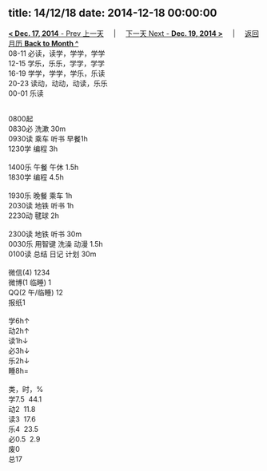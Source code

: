 title: 14/12/18
date: 2014-12-18 00:00:00
---
[**< Dec. 17, 2014** - Prev 上一天](/lifelogs/2014/12/d17.html) &nbsp; &nbsp; | &nbsp; &nbsp; [下一天 Next - **Dec. 19, 2014 >**](/lifelogs/2014/12/d19.html) &nbsp; &nbsp; |  &nbsp; &nbsp; [返回月历 **Back to Month ^**](/lifelogs/2014/12/index.html)
<br/>08-11 必读，读学，学学，学学<br/>12-15 学乐，乐乐，学学，学学<br/>16-19 学学，学学，学乐，乐读<br/>20-23 读动，动动，动读，乐乐<br/>00-01 乐读<div><br/></div>0800起<br/>0830必 洗漱 30m<br/>0930读 乘车 听书 早餐1h<br/>1230学 编程 3h<div><br/></div>1400乐 午餐 午休 1.5h<br/>1830学 编程 4.5h<div><br/></div>1930乐 晚餐 乘车 1h<br/>2030读 地铁 听书 1h<br/>2230动 毽球 2h<div><br/></div>2300读 地铁 听书 30m<br/>0030乐 用智键 洗澡 动漫 1.5h<br/>0100读 总结 日记 计划 30m<div><br/></div>微信(4) 1234<br/>微博(1 临睡) 1<br/>QQ(2 午/临睡) 12<br/>报纸1<div><br/></div>学6h↑<br/>动2h↑<br/>读1h↓<br/>必3h↓<br/>乐2h↓<br/>睡8h=<div><br/></div>类，时，%<br/>学7.5  44.1<br/>动2  11.8<br/>读3  17.6<br/>乐4  23.5<br/>必0.5  2.9<br/>废0<br/>总17</div>